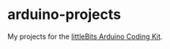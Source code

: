 arduino-projects
================

My projects for the [littleBits Arduino Coding Kit](http://littlebits.cc/kits/arduino-coding-kit).
